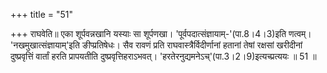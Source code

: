 +++
title = "51"

+++
राघवेति॥ एका शूर्पवन्नखानि यस्याः सा शूर्पणखा। 'पूर्वपदात्संज्ञायाम्-'(पा.8।4।3)इति णत्वम्। 'नखमुखात्संज्ञायाम्'इति ङीप्प्रतिषेधः। सैव रावणं प्रति राघवास्त्रैर्विदीर्णानां हतानां तेषां रक्षसां खरीदीनां दुष्प्रवृत्तिं वार्तां हरति प्रापयतीति दुष्प्रवृत्तिहराऽभवत्। 'हरतेरनुद्यमनेऽच्'(पा.3।2।9)इत्यच्प्रत्ययः ॥ 51 ॥